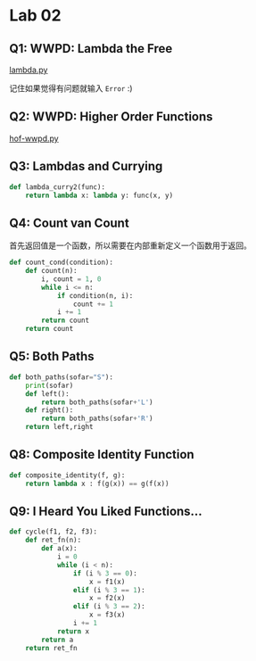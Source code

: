 # Lab 02

## Q1: WWPD: Lambda the Free

[lambda.py](https://github.com/weijiew/cs61a/blob/master/lab/lab02/tests/lambda.py)

记住如果觉得有问题就输入 `Error` :)

## Q2: WWPD: Higher Order Functions

[hof-wwpd.py](https://github.com/weijiew/cs61a/blob/master/lab/lab02/tests/hof-wwpd.py)

## Q3: Lambdas and Currying

```python
def lambda_curry2(func):
    return lambda x: lambda y: func(x, y)
```

## Q4: Count van Count

首先返回值是一个函数，所以需要在内部重新定义一个函数用于返回。

```python
def count_cond(condition):
    def count(n):
        i, count = 1, 0
        while i <= n:
            if condition(n, i):
                count += 1
            i += 1
        return count
    return count
```


## Q5: Both Paths

```python
def both_paths(sofar="S"):
    print(sofar)
    def left():
        return both_paths(sofar+'L')
    def right():
        return both_paths(sofar+'R')
    return left,right
```

## Q8: Composite Identity Function

```python
def composite_identity(f, g):
    return lambda x : f(g(x)) == g(f(x))
```

## Q9: I Heard You Liked Functions...

```python
def cycle(f1, f2, f3):
    def ret_fn(n):
        def a(x):
            i = 0
            while (i < n):
                if (i % 3 == 0):
                    x = f1(x)
                elif (i % 3 == 1):
                    x = f2(x)
                elif (i % 3 == 2):
                    x = f3(x)
                i += 1
            return x
        return a
    return ret_fn 
```
